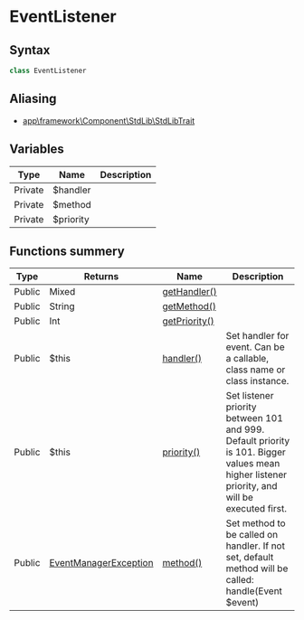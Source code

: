# EventListener
## Syntax

```php
class EventListener
```

## Aliasing

- [app\framework\Component\StdLib\StdLibTrait](../../../StdLib/classes/StdLibTrait.md)

## Variables

| Type | Name | Description |
| --- | --- | --- |
| Private | $handler | |
| Private | $method | |
| Private | $priority | |

## Functions summery

| Type | Returns | Name | Description |
| --- | --- | --- | --- |
| Public | Mixed | [getHandler()](methods/getHandler.md) | |
| Public | String | [getMethod()](methods/getMethod.md) | |
| Public | Int | [getPriority()](methods/getPriority.md) | |
| Public | $this | [handler()](methods/handler.md) | Set handler for event. Can be a callable, class name or class instance. |
| Public | $this | [priority()](methods/priority.md) | Set listener priority between 101 and 999. Default priority is 101. Bigger values mean higher listener priority, and will be executed first. |
| Public | [EventManagerException](../EventManagerException/EventManagerException.md) | [method()](methods/method.md) | Set method to be called on handler. If not set, default method will be called: handle(Event $event) |

